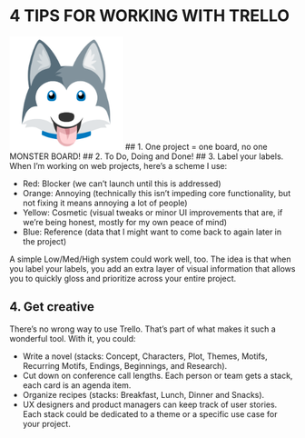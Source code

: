 # 4 TIPS FOR WORKING WITH TRELLO
<img src="logo.png" style="width: 200px;"/>
## 1. One project = one board, no one MONSTER BOARD!
## 2. To Do, Doing and Done!
## 3. Label your labels.
When I’m working on web projects, here’s a scheme I use:

* Red: Blocker (we can’t launch until this is addressed)
* Orange: Annoying (technically this isn’t impeding core functionality, but not fixing it means annoying a lot of people)
* Yellow: Cosmetic (visual tweaks or minor UI improvements that are, if we’re being honest, mostly for my own peace of mind)
* Blue: Reference (data that I might want to come back to again later in the project)

A simple Low/Med/High system could work well, too. The idea is that when you label your labels, you add an extra layer of visual information that allows you to quickly gloss and prioritize across your entire project.

## 4. Get creative
There’s no wrong way to use Trello. That’s part of what makes it such a wonderful tool. With it, you could:

* Write a novel (stacks: Concept, Characters, Plot, Themes, Motifs, Recurring Motifs, Endings, Beginnings, and Research).
* Cut down on conference call lengths. Each person or team gets a stack, each card is an agenda item.
* Organize recipes (stacks: Breakfast, Lunch, Dinner and Snacks).
* UX designers and product managers can keep track of user stories. Each stack could be dedicated to a theme or a specific use case for your project.
